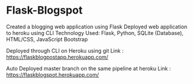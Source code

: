 # Flask-Blogspot

Created a blogging web application using Flask
Deployed web application to heroku using CLI
Technology Used: Flask, Python, SQLite (Database), HTML/CSS, JavaScript Bootstrap

Deployed through CLI on Heroku using git
Link : https://flaskblogpostapp.herokuapp.com/

Auto Deployed master branch on the same pipeline at heroku
Link : https://flaskblogspot.herokuapp.com/